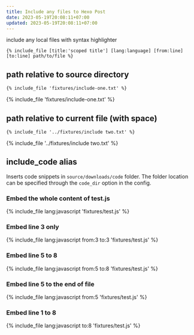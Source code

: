 ```yaml
---
title: Include any files to Hexo Post
date: 2023-05-19T20:08:11+07:00
updated: 2023-05-19T20:08:11+07:00
---
```


include any local files with syntax highlighter
```
{% include_file [title:'scoped title'] [lang:language] [from:line] [to:line] path/to/file %}
```

## path relative to source directory

```
{% include_file 'fixtures/include-one.txt' %}
```

{% include_file 'fixtures/include-one.txt' %}

## path relative to current file (with space)

```
{% include_file '../fixtures/include two.txt' %}
```

{% include_file '../fixtures/include two.txt' %}

## include_code alias
Inserts code snippets in `source/downloads/code` folder. The folder location can be specified through the `code_dir` option in the config.

### Embed the whole content of test.js

{% include_file lang:javascript 'fixtures/test.js' %}

### Embed line 3 only

{% include_file lang:javascript from:3 to:3 'fixtures/test.js' %}

### Embed line 5 to 8

{% include_file lang:javascript from:5 to:8 'fixtures/test.js' %}

### Embed line 5 to the end of file

{% include_file lang:javascript from:5 'fixtures/test.js' %}

### Embed line 1 to 8

{% include_file lang:javascript to:8 'fixtures/test.js' %}